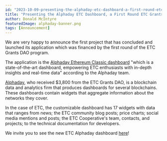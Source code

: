 ```yaml
---
id: "2023-10-09-presenting-the-alphaday-etc-dashboard-a-first-round-etc-grants-dao-project-cn"
title: "Presenting the Alphaday ETC Dashboard, a First Round ETC Grants DAO Project"
author: Donald McIntyre
featuredImage: alphaday-banner.png
tags: [Announcement]
---
```


We are very happy to announce the first project that has concluded and launched its application which was financed by the first round of the ETC Grants DAO program.

The application is the [Alphaday Ethereum Classic dashboard](https://app.alphaday.com/b/ethereumclassic/) "which is a state-of-the-art dashboard, empowering ETC enthusiasts with in-depth insights and real-time data" according to the Alphaday team.

[Alphaday](https://etcgrants.softr.app/project-details-zh?recordId=recFXsxD1gSPBC6ab), who received $3,800 from the ETC Grants DAO, is a blockchain data and analytics firm that produces dashboards for several blockchains. These dashboards contain widgets that aggregate information about the networks they cover.

In the case of ETC, the customizable dashboard has 17 widgets with data that ranges from news; the ETC community blog posts; price charts; social media mentions and posts; the ETC Cooperative's team, contacts, and projects; to the technical documentation for developers.

We invite you to see the new ETC Alphaday dashboard [here](https://app.alphaday.com/b/ethereumclassic/)!

